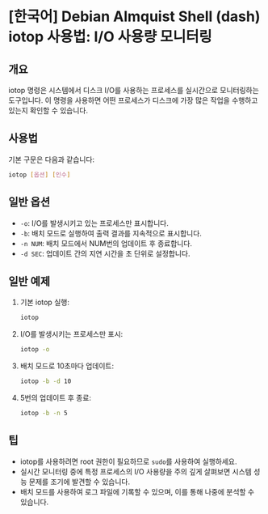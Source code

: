 # [한국어] Debian Almquist Shell (dash) iotop 사용법: I/O 사용량 모니터링

## 개요
iotop 명령은 시스템에서 디스크 I/O를 사용하는 프로세스를 실시간으로 모니터링하는 도구입니다. 이 명령을 사용하면 어떤 프로세스가 디스크에 가장 많은 작업을 수행하고 있는지 확인할 수 있습니다.

## 사용법
기본 구문은 다음과 같습니다:

```bash
iotop [옵션] [인수]
```

## 일반 옵션
- `-o`: I/O를 발생시키고 있는 프로세스만 표시합니다.
- `-b`: 배치 모드로 실행하여 출력 결과를 지속적으로 표시합니다.
- `-n NUM`: 배치 모드에서 NUM번의 업데이트 후 종료합니다.
- `-d SEC`: 업데이트 간의 지연 시간을 초 단위로 설정합니다.

## 일반 예제
1. 기본 iotop 실행:
   ```bash
   iotop
   ```

2. I/O를 발생시키는 프로세스만 표시:
   ```bash
   iotop -o
   ```

3. 배치 모드로 10초마다 업데이트:
   ```bash
   iotop -b -d 10
   ```

4. 5번의 업데이트 후 종료:
   ```bash
   iotop -b -n 5
   ```

## 팁
- iotop를 사용하려면 root 권한이 필요하므로 `sudo`를 사용하여 실행하세요.
- 실시간 모니터링 중에 특정 프로세스의 I/O 사용량을 주의 깊게 살펴보면 시스템 성능 문제를 조기에 발견할 수 있습니다.
- 배치 모드를 사용하여 로그 파일에 기록할 수 있으며, 이를 통해 나중에 분석할 수 있습니다.